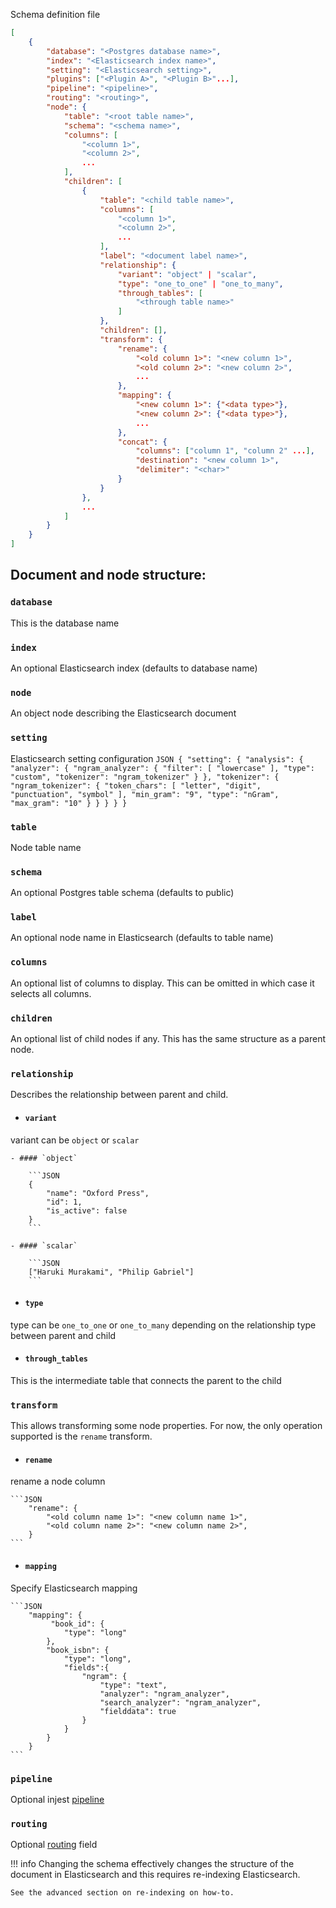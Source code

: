 Schema definition file

```JSON
[
    {
        "database": "<Postgres database name>",
        "index": "<Elasticsearch index name>",
        "setting": "<Elasticsearch setting>",
        "plugins": ["<Plugin A>", "<Plugin B>"...],
        "pipeline": "<pipeline>",
        "routing": "<routing>",
        "node": {
            "table": "<root table name>",
            "schema": "<schema name>",
            "columns": [
                "<column 1>",
                "<column 2>",
                ...
            ],
            "children": [
                {
                    "table": "<child table name>",
                    "columns": [
                        "<column 1>",
                        "<column 2>",
                        ...
                    ],
                    "label": "<document label name>",
                    "relationship": {
                        "variant": "object" | "scalar",
                        "type": "one_to_one" | "one_to_many",
                        "through_tables": [
                            "<through table name>"
                        ]
                    },
                    "children": [],
                    "transform": {
                        "rename": {
                            "<old column 1>": "<new column 1>",
                            "<old column 2>": "<new column 2>",
                            ...
                        },
                        "mapping": {
                            "<new column 1>": {"<data type>"},
                            "<new column 2>": {"<data type>"},
                            ...
                        },
                        "concat": {
                            "columns": ["column 1", "column 2" ...],
                            "destination": "<new column 1>",
                            "delimiter": "<char>"
                        }
                    }
                },
                ...
            ]
        }
    }
]
```


## Document and node structure:

### `database`
This is the database name

### `index`
An optional Elasticsearch index (defaults to database name)

### `node`
An object node describing the Elasticsearch document

### `setting`
Elasticsearch setting configuration
    ```JSON
    {
        "setting": {
            "analysis": {
                "analyzer": {
                    "ngram_analyzer": {
                        "filter": [
                            "lowercase"
                        ],
                        "type": "custom",
                        "tokenizer": "ngram_tokenizer"
                    }
                },
                "tokenizer": {
                    "ngram_tokenizer": {
                        "token_chars": [
                            "letter",
                            "digit",
                            "punctuation",
                            "symbol"
                        ],
                        "min_gram": "9",
                        "type": "nGram",
                        "max_gram": "10"
                    }
                }
            }
        }
    }
    ```

### `table`
Node table name

### `schema`
An optional Postgres table schema (defaults to public)

### `label`
An optional node name in Elasticsearch (defaults to table name)

### `columns`
An optional list of columns to display. This can be omitted in which case it selects all
columns.

### `children`
An optional list of child nodes if any.
This has the same structure as a parent node.

### `relationship`
Describes the relationship between parent and child.

- #### `variant`
variant can be `object` or `scalar`

    - #### `object`

        ```JSON
        {
            "name": "Oxford Press",
            "id": 1,
            "is_active": false
        }
        ```

    - #### `scalar`

        ```JSON
        ["Haruki Murakami", "Philip Gabriel"]
        ```

- #### `type`
type can be `one_to_one` or `one_to_many` depending on the relationship type between 
parent and child

- #### `through_tables`
This is the intermediate table that connects the parent to the child


### `transform`

This allows transforming some node properties.
For now, the only operation supported is the `rename` transform.

- #### `rename`
rename a node column

    ```JSON
        "rename": {
            "<old column name 1>": "<new column name 1>",
            "<old column name 2>": "<new column name 2>",
        }
    ```

- #### `mapping`
Specify Elasticsearch mapping

    ```JSON
        "mapping": {
             "book_id": {
                "type": "long"
            },
            "book_isbn": {
                "type": "long",
                "fields":{
                    "ngram": {
                        "type": "text",
                        "analyzer": "ngram_analyzer",
                        "search_analyzer": "ngram_analyzer",
                        "fielddata": true
                    }
                }
            }
        }
    ```

### `pipeline`
Optional injest [pipeline](https://www.elastic.co/guide/en/elasticsearch/reference/current/ingest.html)


### `routing`
Optional [routing](https://www.elastic.co/guide/en/elasticsearch/reference/current/mapping-routing-field.html) field


!!! info
    Changing the schema effectively changes the structure of the document in Elasticsearch 
    and this requires re-indexing Elasticsearch.

    See the advanced section on re-indexing on how-to.